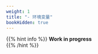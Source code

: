```yaml
---
weight: 1
title: "- 环境变量"
bookHidden: true
---
```

{{% hint info %}}
**Work in progress**  
{{% /hint %}}



